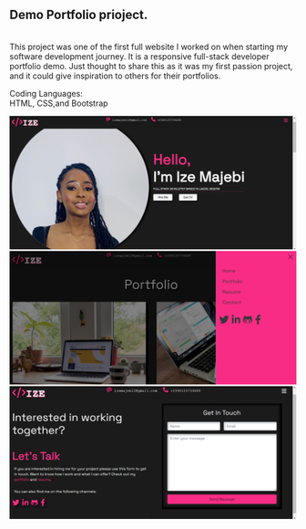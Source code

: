 
<h2>Demo Portfolio prioject.</h2><br>
This project was one of the first full website I worked on when starting my software development journey. It is a responsive full-stack developer portfolio demo.
Just thought to share this as it was my first passion project, and it could give inspiration to others for their portfolios.

Coding Languages:<br>
HTML, CSS,and Bootstrap

<img src="img1.png" alt="Project Snippet">
<img src="img2.png" alt="Project Snippet">
<img src="img3.png" alt="Project Snippet">
